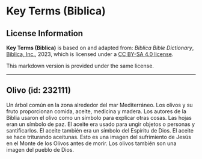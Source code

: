 # Key Terms (Biblica)

## License Information

**Key Terms (Biblica)** is based on and adapted from: _Biblica Bible Dictionary_, [Biblica, Inc.](https://www.biblica.com/), 2023, which is licensed under a [CC BY-SA 4.0 license](https://creativecommons.org/licenses/by-sa/4.0/legalcode.en).

This markdown version is provided under the same license.



--------------------------------

## Olivo (id: 232111)

Un árbol común en la zona alrededor del mar Mediterráneo. Los olivos y su fruto proporcionan comida, aceite, medicina y madera. Los autores de la Biblia usaron el olivo como un símbolo para explicar otras cosas. Las hojas eran un símbolo de paz. El aceite era usado para ungir objetos o personas y santificarlos. El aceite también era un símbolo del Espíritu de Dios. El aceite se hace triturando aceitunas. Esto es una imagen del sufrimiento de Jesús en el Monte de los Olivos antes de morir. Los olivos también son una imagen del pueblo de Dios.



